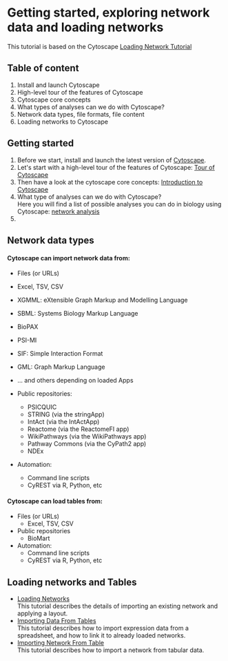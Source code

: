 # Getting started, exploring network data and loading networks

This tutorial is based on the Cytoscape [Loading Network Tutorial](https://cytoscape.org/cytoscape-tutorials/protocols/loading-networks/#/)

## Table of content
1. Install and launch Cytoscape
2. High-level tour of the features of Cytoscape
3. Cytoscape core concepts
4. What types of analyses can we do with Cytoscape?
5. Network data types, file formats, file content
6. Loading networks to Cytoscape

## Getting started
1. Before we start, install and launch the latest version of [Cytoscape](https://cytoscape.org/).
2. Let's start with a high-level tour of the features of Cytoscape: [Tour of Cytoscape](https://cytoscape.org/cytoscape-tutorials/protocols/tour-of-cytoscape/#/)
3. Then have a look at the cytoscape core concepts: [Introduction to Cytoscape](https://cytoscape.org/cytoscape-tutorials/presentations/modules/intro-cytoscape/index.html#/)
4. What type of analyses can we do with Cytoscape? <br> 
Here you will find a list of possible analyses you can do in biology using Cytoscape: [network analysis](https://github.com/cytoscape/cytoscape-tutorials/wiki#network-analysis)
5. 

## Network data types
#### Cytoscape can import network data from:
- Files (or URLs)
- Excel, TSV, CSV
- XGMML: eXtensible Graph Markup and Modelling Language
- SBML: Systems Biology Markup Language
- BioPAX
- PSI-MI
- SIF: Simple Interaction Format
- GML: Graph Markup Language
- ... and others depending on loaded Apps

- Public repositories:
  - PSICQUIC
  - STRING (via the stringApp)
  - IntAct (via the IntActApp)
  - Reactome (via the ReactomeFI app)
  - WikiPathways (via the WikiPathways app)
  - Pathway Commons (via the CyPath2 app)
  - NDEx
- Automation:
  - Command line scripts
  - CyREST via R, Python, etc
#### Cytoscape can load tables from:
- Files (or URLs)
  - Excel, TSV, CSV
- Public repositories
  - BioMart
- Automation:
  - Command line scripts
  - CyREST via R, Python, etc

## Loading networks and Tables
- [Loading Networks](https://cytoscape.org/cytoscape-tutorials/protocols/loading-networks/#/) <br>
This tutorial describes the details of importing an existing network and applying a layout.
- [Importing Data From Tables](https://cytoscape.org/cytoscape-tutorials/protocols/importing-data-from-tables/#/)<br>
This tutorial describes how to import expression data from a spreadsheet, and how to link it to already loaded networks.
- [Importing Network From Table](https://cytoscape.org/cytoscape-tutorials/protocols/importing-network-from-table/#/)<br>
This tutorial describes how to import a network from tabular data.
